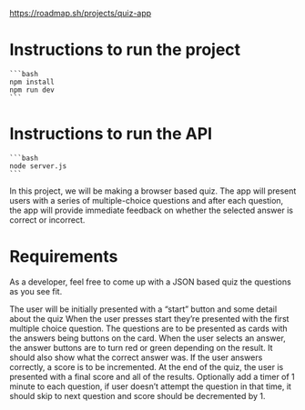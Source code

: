https://roadmap.sh/projects/quiz-app

# Instructions to run the project
    ```bash 
    npm install
    npm run dev
    ```
# Instructions to run the API
    ```bash 
    node server.js
    ```

In this project, we will be making a browser based quiz. The app will present users with a series of multiple-choice questions and after each question, the app will provide immediate feedback on whether the selected answer is correct or incorrect.

# Requirements
As a developer, feel free to come up with a JSON based quiz the questions as you see fit.

The user will be initially presented with a “start” button and some detail about the quiz
When the user presses start they’re presented with the first multiple choice question.
The questions are to be presented as cards with the answers being buttons on the card.
When the user selects an answer, the answer buttons are to turn red or green depending on the result. It should also show what the correct answer was.
If the user answers correctly, a score is to be incremented.
At the end of the quiz, the user is presented with a final score and all of the results.
Optionally add a timer of 1 minute to each question, if user doesn’t attempt the question in that time, it should skip to next question and score should be decremented by 1.